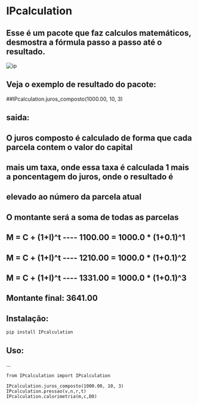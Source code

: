 IPcalculation
==============

## Esse é um pacote que faz calculos matemáticos, desmostra a fórmula passo a passo até o resultado.

![ip](imgs/ip.png)

## Veja o exemplo de resultado do pacote:

##IPcalculation.juros_composto(1000.00, 10, 3)

## saida:
##
## O juros composto é calculado de forma que cada parcela contem o valor do capital
## mais um taxa, onde essa taxa é calculada 1 mais a poncentagem do juros, onde o resultado é
## elevado ao número da parcela atual
##
##
## O montante será a soma de todas as parcelas
## M = C + (1+I)^t ---- 1100.00 = 1000.0 * (1+0.1)^1
## M = C + (1+I)^t ---- 1210.00 = 1000.0 * (1+0.1)^2
## M = C + (1+I)^t ---- 1331.00 = 1000.0 * (1+0.1)^3
## Montante final: 3641.00


## Instalação:

    pip install IPcalculation

## Uso:
 ...

    from IPcalculation import IPcalculation 

    IPcalculation.juros_composto(1000.00, 10, 3)
    IPcalculation.pressao(v,n,r,t)
    IPcalculation.calorimetria(m,c,D0)

